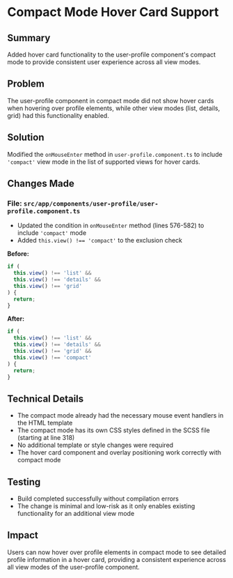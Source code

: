 # Compact Mode Hover Card Support

## Summary
Added hover card functionality to the user-profile component's compact mode to provide consistent user experience across all view modes.

## Problem
The user-profile component in compact mode did not show hover cards when hovering over profile elements, while other view modes (list, details, grid) had this functionality enabled.

## Solution
Modified the `onMouseEnter` method in `user-profile.component.ts` to include `'compact'` view mode in the list of supported views for hover cards.

## Changes Made

### File: `src/app/components/user-profile/user-profile.component.ts`
- Updated the condition in `onMouseEnter` method (lines 576-582) to include `'compact'` mode
- Added `this.view() !== 'compact'` to the exclusion check

**Before:**
```typescript
if (
  this.view() !== 'list' &&
  this.view() !== 'details' &&
  this.view() !== 'grid'
) {
  return;
}
```

**After:**
```typescript
if (
  this.view() !== 'list' &&
  this.view() !== 'details' &&
  this.view() !== 'grid' &&
  this.view() !== 'compact'
) {
  return;
}
```

## Technical Details
- The compact mode already had the necessary mouse event handlers in the HTML template
- The compact mode has its own CSS styles defined in the SCSS file (starting at line 318)
- No additional template or style changes were required
- The hover card component and overlay positioning work correctly with compact mode

## Testing
- Build completed successfully without compilation errors
- The change is minimal and low-risk as it only enables existing functionality for an additional view mode

## Impact
Users can now hover over profile elements in compact mode to see detailed profile information in a hover card, providing a consistent experience across all view modes of the user-profile component.